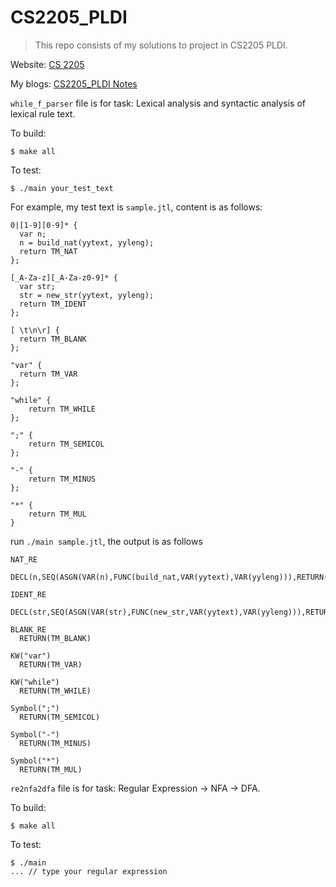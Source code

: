 # CS2205_PLDI
> This repo consists of my solutions to project in CS2205 PLDI.

Website: [CS 2205](https://jhc.sjtu.edu.cn/public/courses/CS2205/)

My blogs: [CS2205_PLDI Notes](https://coderzqy.github.io/2023/12/30/CS2205-PLDI/#more)

`while_f_parser` file is for task: Lexical analysis and syntactic analysis of lexical rule text.

To build:

```
$ make all
```

To test:

```
$ ./main your_test_text
```

For example, my test text is `sample.jtl`, content is as follows:

```
0|[1-9][0-9]* {
  var n; 
  n = build_nat(yytext, yyleng);
  return TM_NAT
};

[_A-Za-z][_A-Za-z0-9]* {
  var str; 
  str = new_str(yytext, yyleng);
  return TM_IDENT
};

[ \t\n\r] { 
  return TM_BLANK
};

"var" {
  return TM_VAR
};

"while" {
    return TM_WHILE
};

";" {
    return TM_SEMICOL
};

"-" {
    return TM_MINUS
};

"*" {
    return TM_MUL
}
```

run `./main sample.jtl`, the output is as follows

```
NAT_RE
  DECL(n,SEQ(ASGN(VAR(n),FUNC(build_nat,VAR(yytext),VAR(yyleng))),RETURN(TM_NAT)))

IDENT_RE
  DECL(str,SEQ(ASGN(VAR(str),FUNC(new_str,VAR(yytext),VAR(yyleng))),RETURN(TM_IDENT)))

BLANK_RE
  RETURN(TM_BLANK)

KW("var")
  RETURN(TM_VAR)

KW("while")
  RETURN(TM_WHILE)

Symbol(";")
  RETURN(TM_SEMICOL)

Symbol("-")
  RETURN(TM_MINUS)

Symbol("*")
  RETURN(TM_MUL)
```



`re2nfa2dfa` file is for task: Regular Expression → NFA → DFA.

To build:

```
$ make all
```

To test:

```
$ ./main
...	// type your regular expression
```
